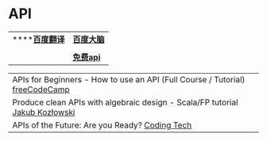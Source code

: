 # API

|                                            |                                                                                                                                                                                     |
| ------------------------------------------ | ----------------------------------------------------------------------------------------------------------------------------------------------------------------------------------- |
| ****[**百度翻译**](http://api.fanyi.baidu.com) | [**百度大脑**](http://ai.baidu.com)                                                                                                                                                     |
|                                            |                                                                                                                                                                                     |
|                                            | ****[**免费api**](https://www.google.com/search?q=%E5%85%8D%E8%B4%B9api\&oq=%E5%85%8D%E8%B4%B9api\&aqs=chrome..69i57j69i65l2.1774j0j15\&client=ubuntu\&sourceid=chrome\&ie=UTF-8)**** |

|                                                                                                                              |   |
| ---------------------------------------------------------------------------------------------------------------------------- | - |
| APIs for Beginners - How to use an API (Full Course / Tutorial) [freeCodeCamp](https://www.youtube.com/watch?v=GZvSYJDk-us)  |   |
| Produce clean APIs with algebraic design - Scala/FP tutorial [Jakub Kozłowski](https://www.youtube.com/watch?v=zK\_URjMLStA) |   |
| APIs of the Future: Are you Ready? [Coding Tech](https://www.youtube.com/watch?v=lEVmaShI0Z0)                                |   |
